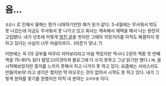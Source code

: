 # 음...

`코로나` 로 인해서 올해는 뭔가 나태하기만한 해가 된거 같다. 
3-4월에는 무서워서 밖도 못 나갔는데 지금도 무서워서 못 나가고 있고 회사는 계속해서 재택을 해서 나는 완전히 고립됐다.
내가 년초에 이렇게 [멋진 글](https://knero.github.io/#/contents?path=/contents/etc/2020/03/26/2043.md&page=1)을 썻지만 그때의 걱정거리를 아직도 해결하지 못 하고 있다는 사실이 너무 마음아프다.. (아픈거 맞냐..?)

이번에는 꼭 OS 공부를 마무리 지어보리라고 마음 먹었지만 역시나 2권의 책중 첫 번째 책을 70-80% 읽다 말았고(이것마져 블로그에 다 쓰지 못하고 그냥 읽기만 했다.) `ML` 을 시작해보았지만 흥미를 느끼지 못해서 치고 나가지 못 하고 있다.
요즘에는 서비스라도 만들어보자! 라고 생각은 했지만 딱 떠오르는 것이 없어서 시작도 못 하고 있다. 내가 그렇게 분야를 찾기를 원했지만 아직 내 분야는 `오리무중` 이다.